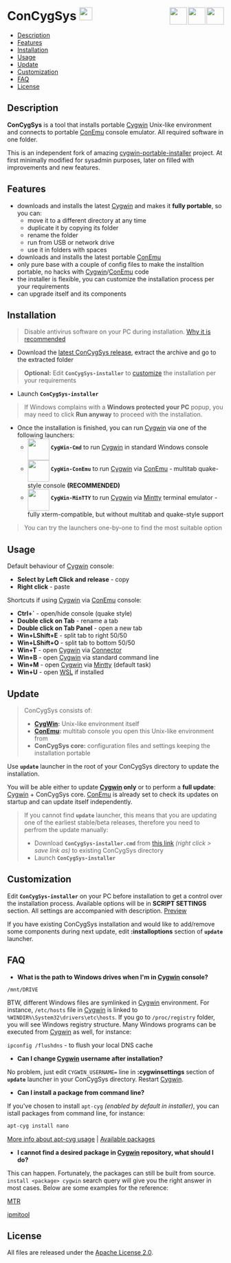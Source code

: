 # ConCygSys <a href="https://github.com/zhubanRuban/ConCygSys/"><img height="30" src="http://iconshow.me/media/images/ui/ios7-icons/png/128/social-github.png"></a> <a href="https://mintty.github.io/" target="_blank"><img align="right" height="40" src="https://pbs.twimg.com/profile_images/1938877716/terminal-256.png"></a> <a href="https://conemu.github.io/" target="_blank"><img align="right" height="40" src="https://upload.wikimedia.org/wikipedia/commons/d/dc/ConEmu_icon.png"></a> <a href="https://www.cygwin.com/" target="_blank"><img align="right" height="40" src="https://upload.wikimedia.org/wikipedia/commons/thumb/2/29/Cygwin_logo.svg/128px-Cygwin_logo.svg.png"></a>

- [Description](#description)
- [Features](#features)
- [Installation](#installation)
- [Usage](#usage)
- [Update](#update)
- [Customization](#customization)
- [FAQ](#faq)
- [License](#license)

## Description

**ConCygSys** is a tool that installs portable [Cygwin](https://www.cygwin.com/) Unix-like environment and connects to portable [ConEmu](https://conemu.github.io/) console emulator. All required software in one folder.

This is an independent fork of amazing [cygwin-portable-installer](https://github.com/vegardit/cygwin-portable-installer) project. At first minimally modified for sysadmin purposes, later on filled with improvements and new features.

## Features

- downloads and installs the latest [Cygwin](https://www.cygwin.com/) and makes it **fully portable**, so you can:
  - move it to a different directory at any time
  - duplicate it by copying its folder
  - rename the folder
  - run from USB or network drive
  - use it in folders with spaces
- downloads and installs the latest portable [ConEmu](https://conemu.github.io/)
- only pure base with a couple of config files to make the installtion portable, no hacks with [Cygwin](https://www.cygwin.com/)/[ConEmu](https://conemu.github.io/) code
- the installer is flexible, you can customize the installation process per your requirements
- can upgrade itself and its components

## Installation

> Disable antivirus software on your PC during installation. [Why it is recommended](https://cygwin.com/faq/faq.html#faq.using.bloda)

- Download the [latest ConCygSys release](https://github.com/zhubanRuban/ConCygSys/releases), extract the archive and go to the extracted folder

> **Optional:** Edit **`ConCygSys-installer`** to [customize](#customization) the installation per your requirements

- Launch **`ConCygSys-installer`**

> If Windows complains with a **Windows protected your PC** popup, you may need to click **Run anyway** to proceed with the installation.

- Once the installation is finished, you can run [Cygwin](https://www.cygwin.com/) via one of the following launchers:
  - <img align="middle" height="50" src="http://i1-win.softpedia-static.com/screenshots/Cygwin_2.png?1350904296"> **`CygWin-Cmd`** to run [Cygwin](https://www.cygwin.com/) in standard Windows console
  - <img align="middle" height="50" src="https://i.ytimg.com/vi/bamH8SIG0h8/maxresdefault.jpg"> **`CygWin-ConEmu`** to run [Cygwin](https://www.cygwin.com/) via [ConEmu](https://conemu.github.io/) - multitab quake-style console **(RECOMMENDED)**
  - <img align="middle" height="50" src="https://www.howtogeek.com/wp-content/uploads/2011/07/sshot-35.png"> **`CygWin-MinTTY`** to run [Cygwin](https://www.cygwin.com/) via [Mintty](https://mintty.github.io/) terminal emulator - fully xterm-compatible, but without multitab and quake-style support
  
> You can try the launchers one-by-one to find the most suitable option

## Usage

Default behaviour of [Cygwin](https://www.cygwin.com/) console:

- **Select by Left Click and release** - copy
- **Right click** - paste

Shortcuts if using [Cygwin](https://www.cygwin.com/) via [ConEmu](https://conemu.github.io/) console:

- **Ctrl+\`** - open/hide console (quake style)
- **Double click on Tab** - rename a tab
- **Double click on Tab Panel** - open a new tab
- **Win+LShift+E** - split tab to right 50/50
- **Win+LShift+O** - split tab to bottom 50/50
- **Win+T** - open [Cygwin](https://www.cygwin.com/) via [Connector](https://conemu.github.io/en/CygwinMsysConnector.html)
- **Win+B** - open [Cygwin](https://www.cygwin.com/) via standard command line
- **Win+M** - open [Cygwin](https://www.cygwin.com/) via [Mintty](https://mintty.github.io/) (default task)
- **Win+U** - open [WSL](https://msdn.microsoft.com/en-us/commandline/wsl/about) if installed

## Update

> ConCygSys consists of:
> - **[CygWin](https://www.cygwin.com/):** Unix-like environment itself
> - **[ConEmu](https://conemu.github.io/):** multitab console you open this Unix-like environment from
> - **ConCygSys core:** configuration files and settings keeping the installation portable

Use **`update`** launcher in the root of your ConCygSys directory to update the installation.

You will be able either to update **[Cygwin](https://www.cygwin.com/) only** or to perform a **full update**: [Cygwin](https://www.cygwin.com/) + ConCygSys core. [ConEmu](https://conemu.github.io/) is already set to check its updates on startup and can update itself independently.

> If you cannot find **`update`** launcher, this means that you are updating one of the earliest stable/beta releases, therefore you need to perfrom the update manually:
> - Download **`ConCygSys-installer.cmd`** from [this link](https://raw.githubusercontent.com/zhubanRuban/ConCygSys/master/ConCygSys-installer.cmd) *(right click > save link as)* to existing ConCygSys directory
> - Launch **`ConCygSys-installer`**

## Customization

Edit **`ConCygSys-installer`** on your PC before installation to get a control over the installation process. Available options will be in **SCRIPT SETTINGS** section. All settings are accompanied with description. [Preview](https://github.com/zhubanRuban/ConCygSys/blob/master/ConCygSys-installer.cmd)

If you have existing ConCygSys installation and would like to add/remove some components during next update, edit **:installoptions** section of **`update`** launcher.

## FAQ

- **What is the path to Windows drives when I'm in [Cygwin](https://www.cygwin.com/) console?**

`/mnt/DRIVE`

BTW, different Windows files are symlinked in [Cygwin](https://www.cygwin.com/) environment. For instance, `/etc/hosts` file in [Cygwin](https://www.cygwin.com/) is linked to `%WINDIR%\System32\drivers\etc\hosts`. If you go to `/proc/registry` folder, you will see Windows registry structure. Many Windows programs can be executed from [Cygwin](https://www.cygwin.com/) as well, for instance:

`ipconfig /flushdns` - to flush your local DNS cache

- **Can I change [Cygwin](https://www.cygwin.com/) username after installation?**

No problem, just edit `CYGWIN_USERNAME=` line in **:cygwinsettings** section of **`update`** launcher in your ConCygSys directory. Restart [Cygwin](https://www.cygwin.com/).

- **Сan I install a package from command line?**

If you've chosen to install `apt-cyg` *(enabled by default in installer)*, you can istall packages from command line, for instance:

```bash
apt-cyg install nano
```

[More info about apt-cyg usage](https://github.com/transcode-open/apt-cyg) | [Available packages](https://cygwin.com/packages/package_list.html)

- **I cannot find a desired package in [Cygwin](https://www.cygwin.com/) repository, what should I do?**

This can happen. Fortunately, the packages can still be built from source. `install <package> cygwin` search query will give you the right answer in most cases.
Below are some examples for the reference:

[MTR](https://github.com/traviscross/mtr)

[ipmitool](https://stackoverflow.com/questions/12907005/ipmitool-for-windows)

## License

All files are released under the [Apache License 2.0](https://github.com/zhubanRuban/ConCygSys/blob/master/LICENSE).
